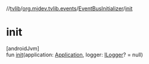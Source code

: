 //[tvlib](../../../index.md)/[org.mjdev.tvlib.events](../index.md)/[EventBusInitializer](index.md)/[init](init.md)

# init

[androidJvm]\
fun [init](init.md)(application: [Application](https://developer.android.com/reference/kotlin/android/app/Application.html), logger: [ILogger](../../org.mjdev.tvlib.events.util/-i-logger/index.md)? = null)
